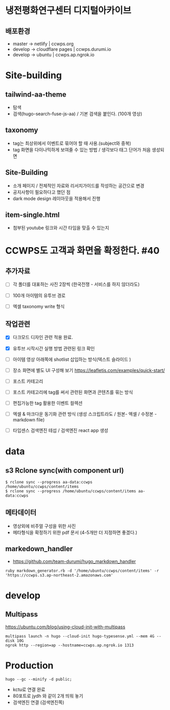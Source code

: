 # 냉전평화연구센터 디지털아카이브

## 배포환경

- master -> netlify | ccwps.org
- develop -> cloudflare pages | ccwps.durumi.io
- develop -> ubuntu | ccwps.ap.ngrok.io


# Site-building

## tailwind-aa-theme

- 탐색
- 검색(hugo-search-fuse-js-aa) / 기본 검색을 붙인다. (100개 영상)

## taxonomy
- tag는 최상위에서 이벤트로 묶어야 할 때 사용.(subject와 중복)
- tag 화면을 다이나믹하게 보여줄 수 있는 방법 / 생각보다 태그 단어가 처음 생성되면


## Site-Building

- 소개 페이지 / 전체적인 자료와 리서치가이드를 작성하는 공간으로 변경
- 공지사항이 필요하다고 했던 점
- dark mode design 레이아웃을 적용해서 진행

## item-single.html
- 첨부된 youtube 링크와 시간 타임을 맞출 수 있는지 


# CCWPS도 고객과 화면을 확정한다. #40

## 추가자료
- [ ] 각 폴더를 대표하는 사진 2장씩 (한국전쟁 - 서비스를 하지 않더라도)
- [ ] 100개 아이템의 유투브 경로
- [ ] 엑셀 taxonomy write 형식


## 작업관련
- [x] 다크모드 디자인 관련 적용 완료. 
- [x] 유투브 시작시간 실행 방법 관련된 링크 확인
- [ ] 아이템 영상 아래쪽에 shotlist 삽입하는 방식(텍스트 슬라이드 )
- [ ] 장소 화면에 별도 UI 구성해 보기 https://leafletjs.com/examples/quick-start/
- [ ] 포스트 카테고리
- [ ] 포스트 카테고리에 tag를 써서 관련된 화면과 콘텐츠를 묶는 방식
- [ ] 편집가능한 tag 활용한 이벤트 컬렉션
- [ ] 엑셀 & 마크다운 동기화 관련 방식 (생성 스크립트라도 / 원본- 엑셀 / 수정본 - markdown file)
- [ ] 타입센스 검색엔진 테섭 / 검색엔진 react app 생성


# data

## s3 Rclone sync(with component url)
```
$ rclone sync --progress aa-data:ccwps /home/ubuntu/ccwps/content/items
$ rclone sync --progress /home/ubuntu/ccwps/content/items aa-data:ccwps
```
## 메타데이터
- 영상외에 비주얼 구성을 위한 사진
- 메타형식을 확정하기 위한 pdf 문서 (4-5개만 더 지정하면 좋겠다.)

## markedown_handler
- https://github.com/team-durumi/hugo_markdown_handler
```
ruby markdown_generator.rb -d '/home/ubuntu/ccwps/content/items' -r 'https://ccwps.s3.ap-northeast-2.amazonaws.com'
```

# develop

## Multipass

https://ubuntu.com/blog/using-cloud-init-with-multipass
```
multipass launch -n hugo --cloud-init hugo-typesense.yml --mem 4G --disk 10G
ngrok http --region=ap --hostname=ccwps.ap.ngrok.io 1313
```

# Production

```
hugo --gc --minify -d public;
```
- kctu로 연결 완료
- 80포트로 jydh 와 같이 2개 띄워 놓기
- 검색엔진 연결 (검색엔진쪽)